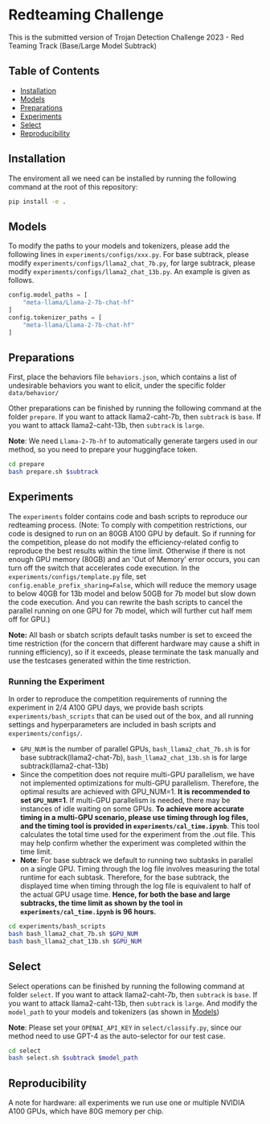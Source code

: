 # Redteaming Challenge

This is the submitted version of Trojan Detection Challenge 2023 - Red Teaming Track (Base/Large Model Subtrack)

## Table of Contents

- [Installation](#installation)
- [Models](#models)
- [Preparations](#Preparations)
- [Experiments](#experiments)
- [Select](#Select)
- [Reproducibility](#reproducibility)

## Installation

The enviroment all we need can be installed by running the following command at the root of this repository:

```bash
pip install -e .
```

## Models

To modify the paths to your models and tokenizers, please add the following lines in `experiments/configs/xxx.py`. For base subtrack, please modify `experiments/configs/llama2_chat_7b.py`, for large subtrack, please modify `experiments/configs/llama2_chat_13b.py`. An example is given as follows.

```python
config.model_paths = [
    "meta-llama/Llama-2-7b-chat-hf"
]
config.tokenizer_paths = [
    "meta-llama/Llama-2-7b-chat-hf"
]
```

## Preparations
First, place the behaviors file `behaviors.json`, which contains a list of undesirable behaviors you want to elicit, under the specific folder `data/behavior/`

Other preparations can be finished by running the following command at the folder `prepare`. If you want to attack llama2-caht-7b, then `subtrack` is `base`. If you want to attack llama2-caht-13b, then `subtrack` is `large`.

**Note**: We need `Llama-2-7b-hf` to automatically generate targers used in our method, so you need to prepare your huggingface token.
```bash
cd prepare
bash prepare.sh $subtrack
```

## Experiments 

The `experiments` folder contains code and bash scripts to reproduce our redteaming process. (Note: To comply with competition restrictions, our code is designed to run on an 80GB A100 GPU by default. So if running for the competition, please do not modify the efficiency-related config to reproduce the best results within the time limit. Otherwise if there is not enough GPU memory (80GB) and an 'Out of Memory' error occurs, you can turn off the switch that accelerates code execution. In the `experiments/configs/template.py` file, set `config.enable_prefix_sharing=False`, which will reduce the memory usage to below 40GB for 13b model and below 50GB for 7b model but slow down the code execution. And you can rewrite the bash scripts to cancel the parallel running on one GPU for 7b model, which will further cut half mem off for GPU.)

**Note:** All bash or sbatch scripts default tasks number is set to exceed the time restriction (for the concern that different hardware may cause a shift in running efficiency), so if it exceeds, please terminate the task manually and use the testcases generated within the time restriction.

### Running the Experiment

In order to reproduce the competition requirements of running the experiment in 2/4 A100 GPU days, we provide bash scripts `experiments/bash_scripts` that can be used out of the box, and all running settings and hyperparameters are included in bash scripts and `experiments/configs/`. 
- `GPU_NUM` is the number of parallel GPUs, `bash_llama2_chat_7b.sh` is for base subtrack(llama2-chat-7b), `bash_llama2_chat_13b.sh` is for large subtrack(llama2-chat-13b)
- Since the competition does not require multi-GPU parallelism, we have not implemented optimizations for multi-GPU parallelism. Therefore, the optimal results are achieved with GPU_NUM=1. **It is recommended to set `GPU_NUM`=1**. If multi-GPU parallelism is needed, there may be instances of idle waiting on some GPUs. **To achieve more accurate timing in a multi-GPU scenario, please use timing through log files, and the timing tool is provided in `experiments/cal_time.ipynb`**. This tool calculates the total time used for the experiment from the .out file. This may help confirm whether the experiment was completed within the time limit. 
- **Note**: For base subtrack we default to running two subtasks in parallel on a single GPU. Timing through the log file involves measuring the total runtime for each subtask. Therefore, for the base subtrack, the displayed time when timing through the log file is equivalent to half of the actual GPU usage time. **Hence, for both the base and large subtracks, the time limit as shown by the tool in `experiments/cal_time.ipynb` is 96 hours.**

```bash
cd experiments/bash_scripts
bash bash_llama2_chat_7b.sh $GPU_NUM
bash bash_llama2_chat_13b.sh $GPU_NUM
```


## Select
Select operations can be finished by running the following command at folder `select`. If you want to attack llama2-caht-7b, then `subtrack` is `base`. If you want to attack llama2-caht-13b, then `subtrack` is `large`. And modify the `model_path` to your models and tokenizers (as shown in [Models](#models))

**Note**: Please set your `OPENAI_API_KEY` in `select/classify.py`, since our method need to use GPT-4 as the auto-selector for our test case.

```bash
cd select
bash select.sh $subtrack $model_path
```

## Reproducibility

A note for hardware: all experiments we run use one or multiple NVIDIA A100 GPUs, which have 80G memory per chip. 

